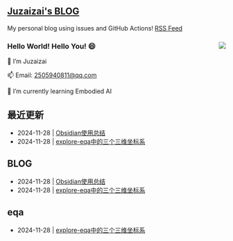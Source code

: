 ## [Juzaizai's BLOG](https://github.com/aqvq/aqvq)

My personal blog using issues and GitHub Actions! [RSS Feed](https://raw.githubusercontent.com/aqvq/aqvq/main/feed.xml) 

### Hello World! Hello You! 😄  <image align="right" src="https://github-readme-stats.vercel.app/api?username=aqvq&show_icons=true&hide_title=true&theme=gradient" />

🔭 I’m Juzaizai

📫 Email: 2505940811@qq.com

🌱 I’m currently learning Embodied AI

## 最近更新
- 2024-11-28 | [Obsidian使用总结](https://github.com/aqvq/aqvq/issues/2)
- 2024-11-28 | [explore-eqa中的三个三维坐标系](https://github.com/aqvq/aqvq/issues/1)
## BLOG
- 2024-11-28 | [Obsidian使用总结](https://github.com/aqvq/aqvq/issues/2)
- 2024-11-28 | [explore-eqa中的三个三维坐标系](https://github.com/aqvq/aqvq/issues/1)
## eqa
- 2024-11-28 | [explore-eqa中的三个三维坐标系](https://github.com/aqvq/aqvq/issues/1)
